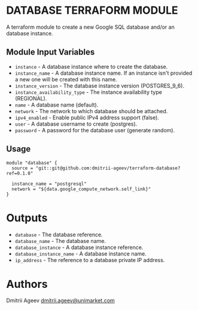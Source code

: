 DATABASE TERRAFORM MODULE
=========================

A terraform module to create a new Google SQL database and/or an database instance.


Module Input Variables
----------------------

 - `instance` - A database instance where to create the database.
 - `instance_name` - A database instance name. If an instance isn't provided a new one will be created with this name.
 - `instance_version` - The database instance version (POSTGRES_9_6).
 - `instance_availability_type` - The instance availability type (REGIONAL).
 - `name` - A database name (default).
 - `network` - The network to which database should be attached.
 - `ipv4_enabled` - Enable public IPv4 address support (false).
 - `user` - A database username to create (postgres).
 - `password` - A password for the database user (generate random).


Usage
-----

```hcl
module "database" {
  source = "git::git@github.com:dmitrii-ageev/terraform-database?ref=0.1.0"

  instance_name = "postgresql"
  network = "${data.google_compute_network.self_link}"
}
```


Outputs
=======

 - `database` - The database reference.
 - `database_name` - The database name.
 - `database_instance` - A database instance reference.
 - `database_instance_name` - A database instance name.
 - `ip_address` - The reference to a database private IP address.


Authors
=======

Dmitrii Ageev <dmitrii.ageev@unimarket.com>

